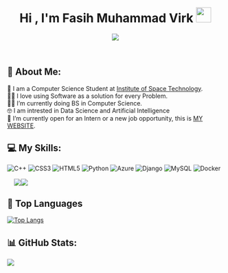 <h1 align="center">Hi , I'm Fasih Muhammad Virk <img src="https://media.giphy.com/media/hvRJCLFzcasrR4ia7z/giphy.gif" width="35"></h1>
<p align="center">
  <a href="https://github.com/DenverCoder1/readme-typing-svg"><img src="https://readme-typing-svg.herokuapp.com?font=Time+New+Roman&color=%23C8BE25&size=25&center=true&vCenter=true&width=600&height=100&lines=Computer+Science+Student;Software+Developer;Pythonista;Always+learning+new+things"></a>
</p>

<br>

	
## 💫 About Me:
🏫 I am a Computer Science Student at <a href='https://ist.edu.pk/'>Institute of Space Technology</a>.<br>🧑‍💻 I love using Software as a solution for every Problem.<br>🧑‍🎓 I’m currently doing BS in Computer Science.<br>🤓 I am intrested in Data Science and Artificial Intelligence<br>🤔 I’m currently open for an Intern or a new job opportunity, this is <a href ='https://fasihmuhammadvirk.github.io/'>MY WEBSITE</a>.

## 💻 My Skills:
![C++](https://img.shields.io/badge/c++-%2300599C.svg?style=flat&logo=c%2B%2B&logoColor=white) ![CSS3](https://img.shields.io/badge/css3-%231572B6.svg?style=flat&logo=css3&logoColor=white) ![HTML5](https://img.shields.io/badge/html5-%23E34F26.svg?style=flat&logo=html5&logoColor=white) ![Python](https://img.shields.io/badge/python-3670A0?style=flat&logo=python&logoColor=ffdd54) ![Azure](https://img.shields.io/badge/azure-%230072C6.svg?style=flat&logo=azure-devops&logoColor=white) ![Django](https://img.shields.io/badge/django-%23092E20.svg?style=flat&logo=django&logoColor=white) ![MySQL](https://img.shields.io/badge/mysql-%2300f.svg?style=flat&logo=mysql&logoColor=white) ![Docker](https://img.shields.io/badge/docker-%230db7ed.svg?style=flat&logo=docker&logoColor=white)

<div style="display: flex; margin:1rem; flex-direction: row;">
 <img class="img" src="https://github-readme-stats-git-masterrstaa-rickstaa.vercel.app/api/top-langs/?username=FasihMuhammadVirk&theme=tokyonight&hide_progress=true&hide_border=false&langs_count=10" />
 <img class="img" src="https://github-readme-streak-stats.herokuapp.com/?user=FasihMuhammadVirk&theme=tokyonight&hide_border=false" />
</div>

## 📔 Top Languages
[![Top Langs](https://github-readme-stats-git-masterrstaa-rickstaa.vercel.app/api/top-langs/?username=FasihMuhammadVirk&theme=tokyonight&hide_progress=true&hide_border=false&langs_count=10)](https://github.com/FasihMuhammadVirk/github-readme-stats)

## 📊 GitHub Stats:
![](https://github-readme-streak-stats.herokuapp.com/?user=FasihMuhammadVirk&theme=tokyonight&hide_border=false)<br/>



